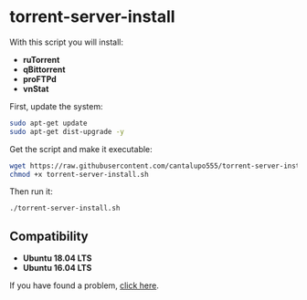 # torrent-server-install

With this script you will install:
- **ruTorrent**
- **qBittorrent**
- **proFTPd**
- **vnStat**

First, update the system:

```bash
sudo apt-get update
sudo apt-get dist-upgrade -y
```

Get the script and make it executable:

```bash
wget https://raw.githubusercontent.com/cantalupo555/torrent-server-install/master/torrent-server-install.sh
chmod +x torrent-server-install.sh
```

Then run it:

`./torrent-server-install.sh`

## Compatibility

- **Ubuntu 18.04 LTS**
- **Ubuntu 16.04 LTS**


If you have found a problem, [click here](https://github.com/cantalupo555/torrent-server-install/issues/new).